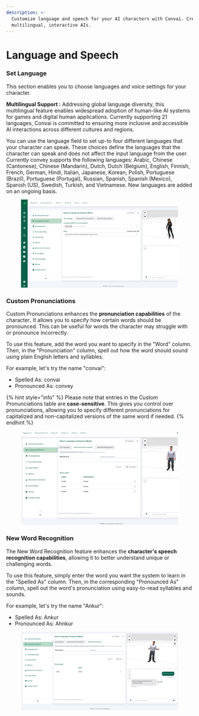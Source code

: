 ```yaml
---
description: >-
  Customize language and speech for your AI characters with Convai. Create
  multilingual, interactive AIs.
---
```


# Language and Speech

### **Set Language**

This section enables you to choose languages and voice settings for your character.

**Multilingual Support  :** Addressing global language diversity, this multilingual feature enables widespread adoption of human-like AI systems for games and digital human applications. Currently supporting 21 languages, Convai is committed to ensuring more inclusive and accessible AI interactions across different cultures and regions.

You can use the language field to set up-to four different languages that your character can speak. These choices define the languages that the character can speak and does not affect the input language from the user. Currently convey supports the following languages: Arabic, Chinese (Cantonese), Chinese (Mandarin), Dutch, Dutch (Belgium), English, Finnish, French, German, Hindi, Italian, Japanese, Korean, Polish, Portuguese (Brazil), Portuguese (Portugal), Russian, Spanish, Spanish (Mexico), Spanish (US), Swedish, Turkish, and Vietnamese. New languages are added on an ongoing basis.

<figure><img src="../../.gitbook/assets/lang_speech (1).png" alt=""><figcaption></figcaption></figure>

### Custom Pronunciations

Custom Pronunciations enhances the **pronunciation capabilities** of the characte&#x72;**.** It allows you to specify how certain words should be pronounced. This can be useful for words the character may struggle with or pronounce incorrectly.&#x20;

To use this feature, add the word you want to specify in the "Word" column. Then, in the "Pronunciation" column, spell out how the word should sound using plain English letters and syllables.

For example, let's try the name "convai":

* Spelled As: convai
* Pronounced As: convey

{% hint style="info" %}
Please note that entries in the Custom Pronunciations table are **case-sensitive**. This gives you control over pronunciations, allowing you to specify different pronunciations for capitalized and non-capitalized versions of the same word if needed.
{% endhint %}

<figure><img src="../../.gitbook/assets/image (353).png" alt=""><figcaption></figcaption></figure>

### New Word Recognition

The New Word Recognition feature enhances the **character's speech recognition capabilities**, allowing it to better understand unique or challenging words.

To use this feature, simply enter the word you want the system to learn in the "Spelled As" column. Then, in the corresponding "Pronounced As" column, spell out the word's pronunciation using easy-to-read syllables and sounds.

For example, let's try the name "Ankur":

* Spelled As: Ankur
* Pronounced As: Ahnkur

<figure><img src="../../.gitbook/assets/image (354).png" alt=""><figcaption></figcaption></figure>

